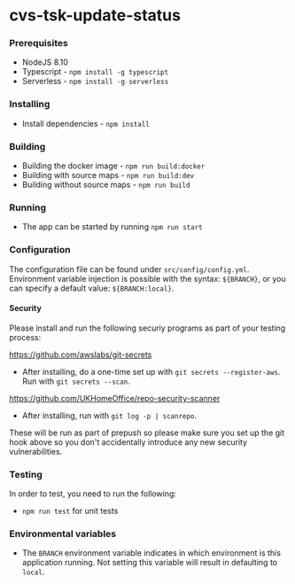 # cvs-tsk-update-status

### Prerequisites

- NodeJS 8.10
- Typescript - `npm install -g typescript`
- Serverless - `npm install -g serverless`

### Installing

- Install dependencies - `npm install`

### Building

- Building the docker image - `npm run build:docker`
- Building with source maps - `npm run build:dev`
- Building without source maps - `npm run build`

### Running

- The app can be started by running `npm run start`

### Configuration

The configuration file can be found under `src/config/config.yml`.
Environment variable injection is possible with the syntax:
`${BRANCH}`, or you can specify a default value: `${BRANCH:local}`.

#### Security

Please install and run the following securiy programs as part of your testing process:

https://github.com/awslabs/git-secrets

- After installing, do a one-time set up with `git secrets --register-aws`. Run with `git secrets --scan`.

https://github.com/UKHomeOffice/repo-security-scanner

- After installing, run with `git log -p | scanrepo`.

These will be run as part of prepush so please make sure you set up the git hook above so you don't accidentally introduce any new security vulnerabilities.

### Testing

In order to test, you need to run the following:

- `npm run test` for unit tests

### Environmental variables

- The `BRANCH` environment variable indicates in which environment is this application running. Not setting this variable will result in defaulting to `local`.

